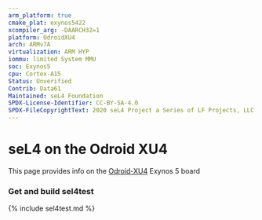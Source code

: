 ```yaml
---
arm_platform: true
cmake_plat: exynos5422
xcompiler_arg: -DAARCH32=1
platform: OdroidXU4
arch: ARMv7A
virtualization: ARM HYP
iommu: limited System MMU
soc: Exynos5
cpu: Cortex-A15
Status: Unverified
Contrib: Data61
Maintained: seL4 Foundation
SPDX-License-Identifier: CC-BY-SA-4.0
SPDX-FileCopyrightText: 2020 seL4 Project a Series of LF Projects, LLC.
---
```

# seL4 on the Odroid XU4


This page provides info on the
[Odroid-XU4](https://www.hardkernel.com/main/products/prdt_info.php)
Exynos 5 board

### Get and build sel4test

{% include sel4test.md %}

